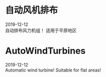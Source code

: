# 自动风机排布

2019-12-12  
自动排布风力机组！
适用于平原地区

# AutoWindTurbines

2019-12-12  
Automatic wind turbine!
Suitable for flat areas!